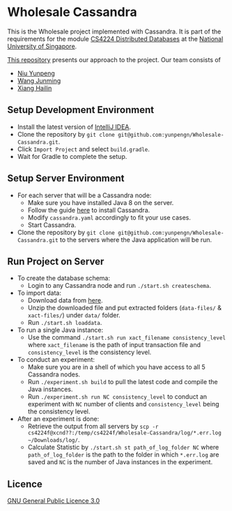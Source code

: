 # Wholesale Cassandra

This is the Wholesale project implemented with Cassandra. It is part of the requirements for the module [CS4224 Distributed Databases](https://nusmods.com/modules/CS4224/distributed-databases) at the [National University of Singapore](http://www.nus.edu.sg).

[This repository](https://github.com/yunpengn/Wholesale-Cassandra) presents our approach to the project. Our team consists of

- [Niu Yunpeng](https://github.com/yunpengn)
- [Wang Junming](https://github.com/junming403)
- [Xiang Hailin](https://github.com/Hailinx)

## Setup Development Environment

- Install the latest version of [IntelliJ IDEA](https://www.jetbrains.com/idea/).
- Clone the repository by `git clone git@github.com:yunpengn/Wholesale-Cassandra.git`.
- Click `Import Project` and select `build.gradle`.
- Wait for Gradle to complete the setup.

## Setup Server Environment

- For each server that will be a Cassandra node:
    - Make sure you have installed Java 8 on the server.
    - Follow the guide [here](http://cassandra.apache.org/doc/latest/getting_started/installing.html) to install Cassandra.
    - Modify `cassandra.yaml` accordingly to fit your use cases.
    - Start Cassandra.
- Clone the repository by `git clone git@github.com:yunpengn/Wholesale-Cassandra.git` to the servers where the Java application will be run.

## Run Project on Server

- To create the database schema:
    - Login to any Cassandra node and run `./start.sh createschema`.
- To import data:
    - Download data from [here](https://www.comp.nus.edu.sg/~cs4224/project-files.zip).
    - Unzip the downloaded file and put extracted folders (`data-files/` & `xact-files/`) under `data/` folder.
    - Run `./start.sh loaddata`.
- To run a single Java instance:
    - Use the command `./start.sh run xact_filename consistency_level` where `xact_filename` is the path of input transaction file and `consistency_level` is the consistency level.
- To conduct an experiment:
    - Make sure you are in a shell of which you have access to all 5 Cassandra nodes.
    - Run `./experiment.sh build` to pull the latest code and compile the Java instances.
    - Run `./experiment.sh run NC consistency_level` to conduct an experiment with `NC` number of clients and `consistency_level` being the consistency level.
- After an experiment is done:
    - Retrieve the output from all servers by `scp -r cs4224f@xcnd??:/temp/cs4224f/Wholesale-Cassandra/log/*.err.log ~/Downloads/log/`.
    - Calculate Statistic by `./start.sh st path_of_log_folder NC` where `path_of_log_folder` is the path to the folder in which `*.err.log` are saved and `NC` is the number of Java instances in the experiment.

## Licence

[GNU General Public Licence 3.0](LICENSE)
